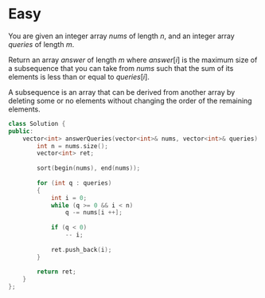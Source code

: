 # Easy

You are given an integer array $nums$ of length $n$, and an integer array $queries$ of length $m$.

Return an array $answer$ of length $m$ where $answer[i]$ is the maximum size of a subsequence that you can take from $nums$ such that the sum of its elements is less than or equal to $queries[i]$.

A subsequence is an array that can be derived from another array by deleting some or no elements without changing the order of the remaining elements.

```cpp
class Solution {
public:
    vector<int> answerQueries(vector<int>& nums, vector<int>& queries) {
        int n = nums.size();
        vector<int> ret;
        
        sort(begin(nums), end(nums));
        
        for (int q : queries)
        {
            int i = 0;
            while (q >= 0 && i < n)
                q -= nums[i ++];
            
            if (q < 0)
                -- i;
                
            ret.push_back(i);
        }
        
        return ret;
    }
};
```
